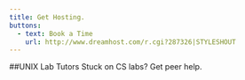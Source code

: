 ```yaml
---
title: Get Hosting.
buttons:
  - text: Book a Time
    url: http://www.dreamhost.com/r.cgi?287326|STYLESHOUT            
---
```

##UNIX Lab Tutors
Stuck on CS labs? Get <span>peer help</span>.
